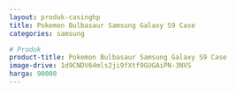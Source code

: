```yaml
---
layout: produk-casinghp
title: Pokemon Bulbasaur Samsung Galaxy S9 Case
categories: samsung

# Produk
product-title: Pokemon Bulbasaur Samsung Galaxy S9 Case
image-drive: 1d9CNDV64mls2ji9fXtf9GUGAiPN-3NVS
harga: 90000
---
```

